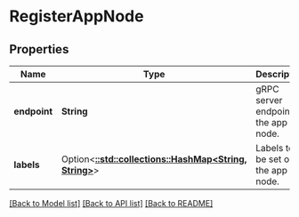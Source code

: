 # RegisterAppNode

## Properties

Name | Type | Description | Notes
------------ | ------------- | ------------- | -------------
**endpoint** | **String** | gRPC server endpoint of the app node. | 
**labels** | Option<[**::std::collections::HashMap<String, String>**](.md)> | Labels to be set on the app node. | [optional]


[[Back to Model list]](../README.md#documentation-for-models) [[Back to API list]](../README.md#documentation-for-api-endpoints) [[Back to README]](../README.md)

